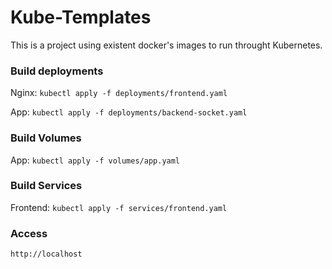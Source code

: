 # Kube-Templates

This is a project using existent docker's images to run throught Kubernetes.

### Build deployments

Nginx: `kubectl apply -f deployments/frontend.yaml`

App: `kubectl apply -f deployments/backend-socket.yaml`

### Build Volumes

App: `kubectl apply -f volumes/app.yaml`

### Build Services

Frontend: `kubectl apply -f services/frontend.yaml`

### Access

`http://localhost`